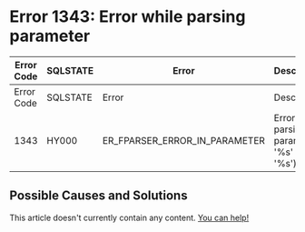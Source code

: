 
# Error 1343: Error while parsing parameter


| Error Code | SQLSTATE | Error | Description |
| --- | --- | --- | --- |
| Error Code | SQLSTATE | Error | Description |
| 1343 | HY000 | ER_FPARSER_ERROR_IN_PARAMETER | Error while parsing parameter '%s' (line: '%s') |




## Possible Causes and Solutions


This article doesn't currently contain any content. [You can help!](/kb/en/writing-and-editing-knowledge-base-articles/)

